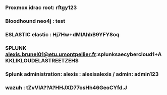 ### Proxmox  idrac   root:  rftgy123
### Bloodhound neo4j : test 
### ESLASTIC  elastic : Hj7Hw+dMlAhbB9YFY8oq
### SPLUNK alexis.brunel01@etu.umontpellier.fr:splunksaecybercloud1+AKKLIKLOUDELASTREETZEH$
### Splunk administration: alexis : alexisalexis / admin: admin123
### wazuh : tZvVIA??A?HHJXD77osHh46GeoCYfd.J

